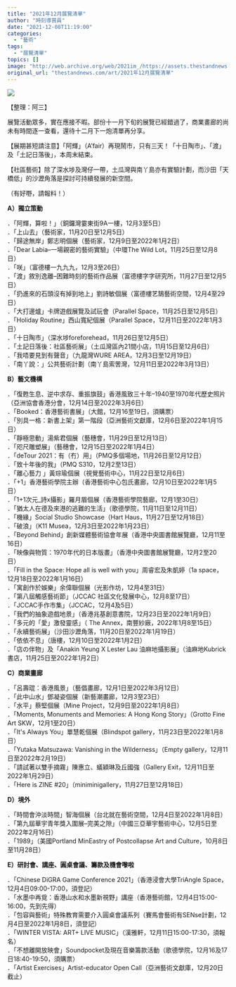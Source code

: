 ```yaml
---
title: "2021年12月展覽清單"
author: "時刻導賞員"
date: "2021-12-08T11:19:00"
categories:
  - "藝術"
tags:
  - "展覽清單"
topics: []
image: "http://web.archive.org/web/2021im_/https://assets.thestandnews.com/media/photos/Exhibition-cover.jpg"
original_url: "thestandnews.com/art/2021年12月展覽清單"
---
```

![](http://web.archive.org/web/2021im_/https://assets.thestandnews.com/media/photos/Exhibition-cover.jpg)

【整理：阿三】

展覽活動眾多，實在應接不暇。部份十一月下旬的展覽已經錯過了，商業畫廊的尚未有時間逐一查看，還待十二月下一炮清單再分享。　

【展期甚短請注意】「阿輝」（A’fair）再現鬧市，只有三天！「十日陶市」、「渡」及「土記日落後」，本周末結束。

【社區藝術】除了深水埗及灣仔一帶，土瓜灣與南丫島亦有實驗計劃，而沙田「天橋低」的沙瀝角落是探討可持續發展的新空間。

（有好嘢，請報料！）

**A）獨立策動**

．「阿輝，算啦！」（銅鑼灣霎東街9A一樓，12月3至5日）  
．「上山去」（藝術家，11月20日至12月5日）  
．「歸途無岸」鄭志明個展（藝術家，12月9日至2022年1月2日）  
．「Dear Labia–一場親密的藝術實驗」（中環The Wild Lot，11月25日至12月8日）  
．「咲」（富德樓一九九九，12月3至26日）  
．「渡」敘別逸離–困難時刻的藝術作品展（富德樓字字研究所，11月27日至12月5日）  
．「扔進來的石頭沒有掉到地上」劉詩敏個展（富德樓艺鵠藝術空間，12月4至29日）  
．「大打邊爐」卡牌遊戲展覽及試玩會（Parallel Space，11月25日至12月5日）  
．「Holiday Routine」西山寬紀個展（Parallel Space，12月11日至2022年1月3日）  
．「十日陶市」（深水埗foreforehead，11月26日至12月5日）  
．「土記日落後：社區藝術展」（土瓜灣區內21間小店，11月15日至12月6日）  
．「我唔要見到有聲音」（九龍灣WURE AREA，12月3日至12月19日）  
．「南丫說：」公共藝術計劃（南丫島索罟灣，12月11日至2022年3月13日）

**B）藝文機構**

．「復甦生息、逆中求存、重振旗鼓」香港風致三十年–1940至1970年代歷史照片（亞洲協會香港分會，12月14日至2022年3月6日）  
．「Booked：香港藝術書展」（大館，12月16至19日，須購票）  
．「別具一格：新書上架」第一階段（亞洲藝術文獻庫，12月6日至2022年1月15日）  
．「靜極思動」湯紫君個展（藝穗會，11月29日至12月13日）  
．「咫尺雕塑展」（藝穗會，12月15日至2022年1月4日）  
．「deTour 2021：有（冇）用」（PMQ多個場地，11月26日至12月12日）  
．「致十年後的我」（PMQ S310，12月2至13日）  
．「離心藝力 」黃琮瑜個展（視覺藝術中心，11月22日至12月6日）  
．「+1」香港藝術學院主辦（香港藝術中心包氏畫廊，12月10日至2022年1月5日）  
．「1+1次元\_詩x攝影」羅月眉個展（香港藝術學院藝廊，12月1至30日）  
．「猶太人在德及來港的逃難的生活」（歌德學院，11月11日至12月11日）  
．「機緣」Social Studio Showcase（Hart Haus，11月27日至12月18日）  
．「破浪」（K11 Musea，12月3日至2022年1月23日）  
．「Beyond Behind」創新媒體藝術協會年展（香港中央圖書館展覽廳，12月11至16日）  
．「映像與物質：1970年代的日本版畫」（香港中央圖書館展覽廳，12月2至20日）  
．「Fill in the Space: Hope all is well with you」周睿宏及朱凱婷（1a space，12月18日至2022年1月16日）  
．「寓創作於娛樂」余偉聯個展（光影作坊，12月4至31日）  
．「第八屆觸感藝術節」（JCCAC 社區文化發展中心，12月8至17日）  
．「JCCAC手作市集」（JCCAC，12月4及5日）  
．「我們的抽象遊戲地景」（香港兆基創意書院，12月23日至2022年1月9日）  
．「多元的「愛」激發靈感」（ The Annex，南豐紗廠，2022年1月8至15日）  
．「永續藝術展」（沙田沙瀝角落，11月20日至2022年1月19日）  
．「依依不息」（唐樓，12月10日至2022年1月2日）  
．「店の伴物」及「Anakin Yeung X Lester Lau 油麻地攝影展」（油麻地Kubrick書店，11月25日至2022年1月2日）

**C）商業畫廊**

．「呂壽琨：香港風景」（藝倡畫廊，12月1日至2022年3月12日）  
．「此中山水」鄧凝姿個展（新藝潮畫廊，12月3至23日）  
．「水平」蔡堅個展（Mine Project，12月9日至2022年1月8日）  
．「Moments, Monuments and Memories: A Hong Kong Story」（Grotto Fine Art SKW，12月1至20日）  
．「It's Always You」單慧乾個展（Blindspot gallery，11月23日至2022年1月8日）  
．「Yutaka Matsuzawa: Vanishing in the Wilderness」（Empty gallery，12月11日至2022年2月19日）  
．「請試著以雙手摘霧」陳惠立、蟻穎琳及丘國強（Gallery Exit，12月11日至2022年1月29日）  
．「Here is ZINE #20」（miniminigallery，11月27日至12月18日）

**D）境外**

．「時間會沖淡時間」智海個展（台北就在藝術空間，12月4日至2022年1月8日）  
．「第九屆華宇青年獎入圍展–完美之隙」（中國三亞華宇藝術中心，12月5日至2022年2月16日）  
．「1989」（美國Portland MinEastry of Postcollapse Art and Culture，10月8日至11月28日）

**E）研討會、講座、圓桌會議、籌款及機會嚟啦**

．「Chinese DiGRA Game Conference 2021」（香港浸會大學TriAngle Space，12月4日09:00-17:00，須登記）  
．「水墨中再覓：香港山水和水墨新視野」講座（香港藝術館，12月4日15:00-16:00，先到先得）  
．「包容與藝術」特殊教育需要介入圓桌會議系列（賽馬會藝術有SENse計劃，12月4日至2022年1月8日，須登記）  
．「WINTER VISTA: ART+ LIVE MUSIC」（漢雅軒，12月11日15:00-17:30，須報名）  
．「不想離開放映會」Soundpocket及現在音樂籌款活動（歌德學院，12月16及17日18:40-19:50，須購票）  
．「Artist Exercises」Artist-educator Open Call（亞洲藝術文獻庫，12月20日截止）